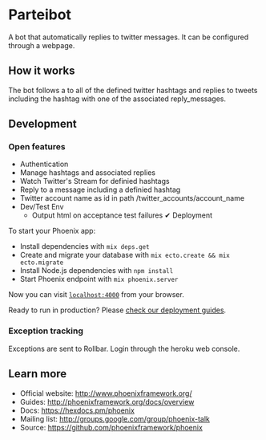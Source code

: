 # Parteibot

A bot that automatically replies to twitter messages. It can be configured through a webpage.

## How it works

The bot follows a to all of the defined twitter hashtags and replies to tweets including the hashtag
with one of the associated reply_messages.


## Development

### Open features

 * Authentication
 * Manage hashtags and associated replies
 * Watch Twitter's Stream for definied hashtags
 * Reply to a message including a definied hashtag
 * Twitter account name as id in path /twitter_accounts/account_name
 * Dev/Test Env
   * Output html on acceptance test failures
 ✔ Deployment

To start your Phoenix app:

  * Install dependencies with `mix deps.get`
  * Create and migrate your database with `mix ecto.create && mix ecto.migrate`
  * Install Node.js dependencies with `npm install`
  * Start Phoenix endpoint with `mix phoenix.server`

Now you can visit [`localhost:4000`](http://localhost:4000) from your browser.

Ready to run in production? Please [check our deployment guides](http://www.phoenixframework.org/docs/deployment).

### Exception tracking

Exceptions are sent to Rollbar. Login through the heroku web console.



## Learn more

  * Official website: http://www.phoenixframework.org/
  * Guides: http://phoenixframework.org/docs/overview
  * Docs: https://hexdocs.pm/phoenix
  * Mailing list: http://groups.google.com/group/phoenix-talk
  * Source: https://github.com/phoenixframework/phoenix
